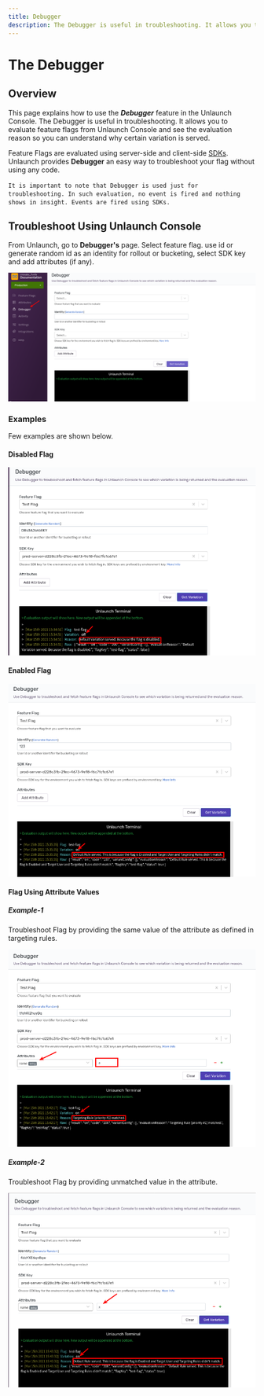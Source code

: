 ```yaml
---
title: Debugger
description: The Debugger is useful in troubleshooting. It allows you to evaluate feature flags from the Unlaunch Console and see the evaluation reason so you can understand why certain variation is being returned.
---
```


# The Debugger

## Overview

This page explains how to use the ***Debugger*** feature in the Unlaunch Console. The Debugger is useful in troubleshooting. It allows you to evaluate feature flags from Unlaunch Console and see the evaluation reason so you can understand why certain variation is served.

Feature Flags are evaluated using server-side and client-side [SDKs](https://docs.unlaunch.io/docs/sdks/). Unlaunch provides **Debugger** an easy way to troubleshoot your flag without using any code.

`It is important to note that Debugger is used just for troubleshooting. In such evaluation, no event is fired and nothing shows in insight. Events are fired using SDKs.   `

## Troubleshoot Using Unlaunch Console
 
From Unlaunch, go to **Debugger's** page. Select feature flag. use id or generate random id as an identity for rollout or bucketing, select SDK key and add attributes (if any).
  
 <div class="justify-content-center border">
    <img src="/assets/img/debugger.png" alt="The Debugger"/>
</div> 
 
### Examples

Few examples are shown below.

#### Disabled Flag

<div class="justify-content-center border">
    <img src="/assets/img/debugger-disable-flag.png" alt="The Debugger"/>
</div> 

#### Enabled Flag

<div class="justify-content-center border">
    <img src="/assets/img/debugger-enable-flag.png" alt="The Debugger"/>
</div> 

#### Flag Using Attribute Values

##### Example-1
Troubleshoot Flag by providing the same value of the attribute as defined in targeting rules.

<div class="justify-content-center border">
    <img src="/assets/img/debugger-rule-match.png" alt="The Debugger"/>
</div> 

##### Example-2
Troubleshoot Flag by providing unmatched value in the attribute.

<div class="justify-content-center border">
    <img src="/assets/img/debugger-rule-not-match.png" alt="The Debugger"/>
</div> 

